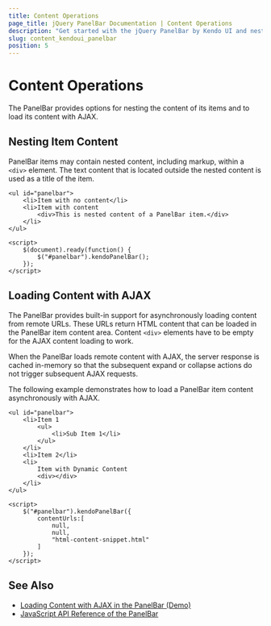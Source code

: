 ```yaml
---
title: Content Operations
page_title: jQuery PanelBar Documentation | Content Operations
description: "Get started with the jQuery PanelBar by Kendo UI and nest the item content or load the content of the widget with AJAX."
slug: content_kendoui_panelbar
position: 5
---
```


# Content Operations

The PanelBar provides options for nesting the content of its items and to load its content with AJAX.

## Nesting Item Content

PanelBar items may contain nested content, including markup, within a `<div>` element. The text content that is located outside the nested content is used as a title of the item.

    <ul id="panelbar">
        <li>Item with no content</li>
        <li>Item with content
            <div>This is nested content of a PanelBar item.</div>
        </li>
    </ul>

    <script>
        $(document).ready(function() {
            $("#panelbar").kendoPanelBar();
        });
    </script>

## Loading Content with AJAX

The PanelBar provides built-in support for asynchronously loading content from remote URLs. These URLs return HTML content that can be loaded in the PanelBar item content area. Content `<div>` elements have to be empty for the AJAX content loading to work.

When the PanelBar loads remote content with AJAX, the server response is cached in-memory so that the subsequent expand or collapse actions do not trigger subsequent AJAX requests.

The following example demonstrates how to load a PanelBar item content asynchronously with AJAX.

    <ul id="panelbar">
        <li>Item 1
            <ul>
                <li>Sub Item 1</li>
            </ul>
        </li>
        <li>Item 2</li>
        <li>
            Item with Dynamic Content
            <div></div>
        </li>
    </ul>

    <script>
        $("#panelbar").kendoPanelBar({
            contentUrls:[
                null,
                null,
                "html-content-snippet.html"
            ]
        });
    </script>

## See Also

* [Loading Content with AJAX in the PanelBar (Demo)](https://demos.telerik.com/kendo-ui/panelbar/ajax)
* [JavaScript API Reference of the PanelBar](/api/javascript/ui/panelbar)
